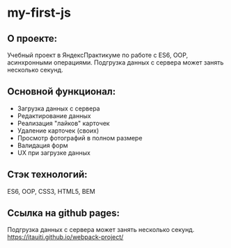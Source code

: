 # my-first-js

## О проекте:
Учебный проект в ЯндексПрактикуме по работе с ES6, OOP, асинхронными операциями.
Подгрузка данных с сервера может занять несколько секунд.

## Основной функционал: 
- Загрузка данных с сервера
- Редактирование данных
- Реализация "лайков" карточек
- Удаление карточек (своих)
- Просмотр фотографий в полном размере
- Валидация форм
- UX при загрузке данных

## Стэк технологий:
ES6, OOP, CSS3, HTML5, BEM

## Ссылка на github pages:
Подгрузка данных с сервера может занять несколько секунд.
https://itauiti.github.io/webpack-project/


